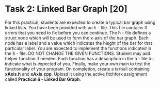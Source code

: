 # Task 2: Linked Bar Graph [20]

For this practical, students are expected to create a typical bar graph using linked lists. You have been provided with an h - file. This file contains 3 errors that you need to fix before you can continue. The h - file defines a struct node which will be used to form the x-axis of the bar graph. Each node has a label and a value which indicates the hieght of the bar for that particular label. You are expected to implement the functions indicated in the h - file. DO NOT CHANGE THE GIVEN FUNCTIONS. Student may add helper function if needed. Each function has a description in the h - file to indicate what is expected of you. Finally, make your own main to test the functionality of your program. On completion, create a tarball containing **xAxis.h** and **xAxis.cpp**. Upload it using the active fitchfork assignment called **Practical 6 - Linked Bar Graph**.
